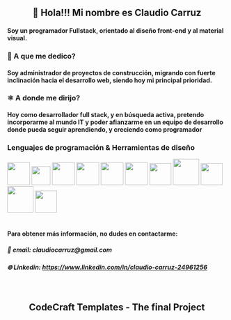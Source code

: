 <h2 align="center"> 👋 Hola!!! Mi nombre es Claudio Carruz</h2>
<h4> Soy un programador Fullstack, orientado al diseño front-end y al material visual.</h4>

<h3> 🦺 A que me dedico?</h3>
<h4>  Soy administrador de proyectos de construcción, migrando con fuerte inclinación hacia el desarrollo web, siendo hoy mi principal prioridad.</h4>

<h3>⚛ A donde me dirijo?</h3>
<h4>Hoy como desarrollador full stack, y en búsqueda activa, pretendo incorporarme al mundo IT y poder afianzarme en un equipo de desarrollo donde pueda seguir aprendiendo, y creciendo como programador</h4>

<h3>Lenguajes de programación & Herramientas de diseño</h3>
<div dir="auto">
<a target="_blank" rel="noopener noreferrer nofollow" ><img
width="52px"
src="https://res.cloudinary.com/dhmkge0ia/image/upload/v1699216624/pngwing.com_7_pqypda.png" 
style="max-width: 100%;"></a>
<a target="_blank" rel="noopener noreferrer nofollow" ><img
width="43px" 
src="https://res.cloudinary.com/dhmkge0ia/image/upload/v1699216624/pngwing.com_8_tzdo4e.png" 
style="max-width: 100%;"></a>
<a target="_blank" rel="noopener noreferrer nofollow" ><img
width="52px" 
src="https://res.cloudinary.com/dhmkge0ia/image/upload/v1699216625/pngwing.com_11_pafyll.png" 
style="max-width: 100%;"></a>
<a target="_blank" rel="noopener noreferrer nofollow" ><img
width="52px" 
src="https://res.cloudinary.com/dhmkge0ia/image/upload/v1699216624/pngwing.com_5_at3to6.png" 
style="max-width: 100%;"></a>
<a target="_blank" rel="noopener noreferrer nofollow" ><img
width="52px" 
src="https://res.cloudinary.com/dhmkge0ia/image/upload/v1699216625/pngwing.com_15_ih7rqi.png" 
style="max-width: 100%;"></a>
<a target="_blank" rel="noopener noreferrer nofollow" ><img
width="52px" 
src="https://res.cloudinary.com/dhmkge0ia/image/upload/v1699216558/pngwing.com_4_bfku7f.png" 
style="max-width: 100%;"></a>
<a target="_blank" rel="noopener noreferrer nofollow" ><img
width="50px" 
src="https://res.cloudinary.com/dhmkge0ia/image/upload/v1699216625/pngwing.com_13_itfqv6.png" 
style="max-width: 100%;"></a>
<a target="_blank" rel="noopener noreferrer nofollow" ><img
width="60px" 
src="https://res.cloudinary.com/dhmkge0ia/image/upload/v1699216624/pngwing.com_10_et2wy2.png" 
style="max-width: 100%;"></a>
<a target="_blank" rel="noopener noreferrer nofollow" ><img
width="50px" 
src="https://res.cloudinary.com/dhmkge0ia/image/upload/v1699217669/pngwing.com_16_ehcyai.png" 
style="max-width: 100%;"></a>
<a target="_blank" rel="noopener noreferrer nofollow" ><img
width="60px" 
src="https://res.cloudinary.com/dhmkge0ia/image/upload/v1699217698/pngwing.com_17_smmfae.png" 
style="max-width: 100%;"></a>
<a target="_blank" rel="noopener noreferrer nofollow" ><img
width="50px" 
src="https://res.cloudinary.com/dhmkge0ia/image/upload/v1699217922/pngwing.com_18_geck6s.png" 
style="max-width: 100%;"></a>
</div>
<br>
<div>
  <h4>Para obtener más información, no dudes en contactarme:</h4>
  <h5>📧 email: claudiocarruz@gmail.com</h5>
  <h5>🌐 Linkedin: <a href="https://www.linkedin.com/in/claudio-carruz-24961256">https://www.linkedin.com/in/claudio-carruz-24961256</a></h5>
</div>
<br>
<div align="center">
<h2>CodeCraft Templates - The final Project</h2>
<source src="https://www.youtube.com/watch?v=QOPGxEEHxeA" type="video/mp4"/>

</div>
